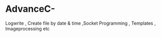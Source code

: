 # AdvanceC-
Logwrite , Create file by date & time ,Socket Programming , Templates , Imageprocessing etc

